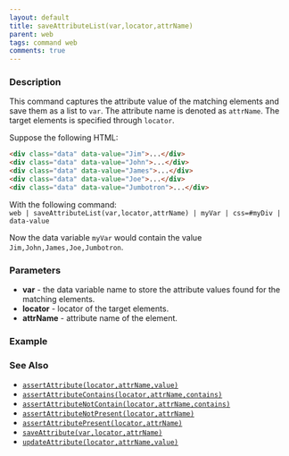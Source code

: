 ```yaml
---
layout: default
title: saveAttributeList(var,locator,attrName)
parent: web
tags: command web
comments: true
---
```


### Description
This command captures the attribute value of the matching elements and save them as a list to `var`. The attribute 
name is denoted as `attrName`. The target elements is specified through `locator`.

Suppose the following HTML:<br/>
```html
<div class="data" data-value="Jim">...</div>
<div class="data" data-value="John">...</div>
<div class="data" data-value="James">...</div>
<div class="data" data-value="Joe">...</div>
<div class="data" data-value="Jumbotron">...</div>
```

With the following command:<br/>
`web | saveAttributeList(var,locator,attrName) | myVar | css=#myDiv | data-value`

Now the data variable `myVar` would contain the value `Jim,John,James,Joe,Jumbotron`.


### Parameters
- **var** - the data variable name to store the attribute values found for the matching elements.
- **locator** - locator of the target elements.
- **attrName** - attribute name of the element.


### Example


### See Also
- [`assertAttribute(locator,attrName,value)`](assertAttribute(locator,attrName,value))
- [`assertAttributeContains(locator,attrName,contains)`](assertAttributeContains(locator,attrName,contains))
- [`assertAttributeNotContain(locator,attrName,contains)`](assertAttributeNotContain(locator,attrName,contains))
- [`assertAttributeNotPresent(locator,attrName)`](assertAttributeNotPresent(locator,attrName))
- [`assertAttributePresent(locator,attrName)`](assertAttributePresent(locator,attrName))
- [`saveAttribute(var,locator,attrName)`](saveAttribute(var,locator,attrName))
- [`updateAttribute(locator,attrName,value)`](updateAttribute(locator,attrName,value))

